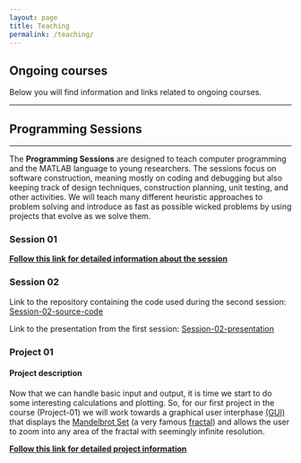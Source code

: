 ```yaml
---
layout: page
title: Teaching
permalink: /teaching/
---
```

## Ongoing courses

Below you will find information and links related to ongoing courses.

* * *
## [](#header-1)Programming Sessions
* * *

The **Programming Sessions** are designed to teach computer programming and the MATLAB language to young researchers. The sessions focus on software construction, meaning mostly on coding and debugging but also keeping track of design techniques, construction planning, unit testing, and other activities. We will teach many different heuristic approaches to problem solving and introduce as fast as possible wicked problems by using projects that evolve as we solve them.

### [](#header-2)Session 01

[**Follow this link for detailed information about the session**](/session-01)


### [](#header-3)Session 02

Link to the repository containing the code used during the second session:
[Session-02-source-code](https://github.com/CamachoDejay/ProgrammingSessions/tree/master/Session-02)

Link to the presentation from the first session: [Session-02-presentation](/pdfs/Session-02.pdf)

### [](#p1)Project 01

#### Project description

Now that we can handle basic input and output, it is time we start to do some interesting calculations and plotting. So, for our first project in the course (Project-01) we will work towards a graphical user interphase [(GUI)](https://en.wikipedia.org/wiki/Graphical_user_interface) that displays the [Mandelbrot Set](https://en.wikipedia.org/wiki/Mandelbrot_set) (a very famous [fractal](https://en.wikipedia.org/wiki/Fractal)) and allows the user to zoom into any area of the fractal with seemingly infinite resolution.

[**Follow this link for detailed project information**](/Project01-Step01)
